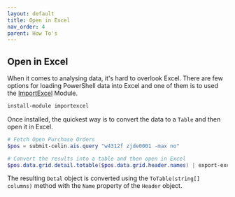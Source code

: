 ```yaml
---
layout: default
title: Open in Excel
nav_order: 4
parent: How To's
---
```


## Open in Excel

When it comes to analysing data, it's hard to overlook Excel.  There are few options for loading PowerShell data into Excel and one of them is to used the [ImportExcel](https://www.powershellgallery.com/packages/ImportExcel/7.8.5) Module.

```powershell
install-module importexcel
```

Once installed, the quickest way is to convert the data to a `Table` and then open it in Excel.

```powershell
# Fetch Open Purchase Orders
$pos = submit-celin.ais.query "w4312f zjde0001 -max no"

# Convert the results into a table and then open in Excel
$pos.data.grid.detail.totable($pos.data.grid.header.names) | export-excel -show
```

The resulting `Detal` object is converted using the `ToTable(string[] columns)` method with the `Name` property of the `Header` object.
